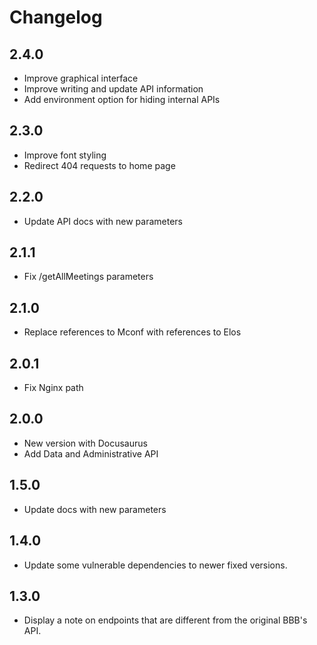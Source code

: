 # Changelog

## 2.4.0
- Improve graphical interface
- Improve writing and update API information
- Add environment option for hiding internal APIs

## 2.3.0
- Improve font styling
- Redirect 404 requests to home page

## 2.2.0
- Update API docs with new parameters

## 2.1.1
- Fix /getAllMeetings parameters

## 2.1.0
- Replace references to Mconf with references to Elos

## 2.0.1
- Fix Nginx path

## 2.0.0
- New version with Docusaurus
- Add Data and Administrative API

## 1.5.0
- Update docs with new parameters

## 1.4.0
- Update some vulnerable dependencies to newer fixed versions.

## 1.3.0
- Display a note on endpoints that are different from the original BBB's API.
